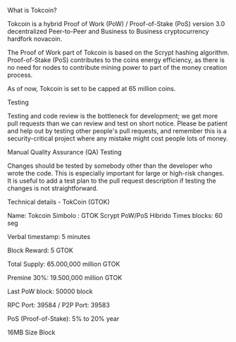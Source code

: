 What is Tokcoin?


Tokcoin is a hybrid Proof of Work (PoW) / Proof-of-Stake (PoS) version 3.0 decentralized Peer-to-Peer and Business to Business cryptocurrency hardfork novacoin.

The Proof of Work part of Tokcoin is based on the Scrypt hashing algorithm. Proof-of-Stake (PoS) contributes to the coins energy efficiency, as there is no need for nodes to contribute mining power to part of the money creation process.

As of now, Tokcoin is set to be capped at 65 million coins.


Testing

Testing and code review is the bottleneck for development; we get more pull requests than we can review and test on short notice. Please be patient and help out by testing other people's pull requests, and remember this is a security-critical project where any mistake might cost people lots of money.

Manual Quality Assurance (QA) Testing

Changes should be tested by somebody other than the developer who wrote the code. This is especially important for large or high-risk changes. It is useful to add a test plan to the pull request description if testing the changes is not straightforward.


Technical details - TokCoin (GTOK)


Name: Tokcoin
Simbolo : GTOK
Scrypt PoW/PoS Hibrido
Times blocks: 60 seg

Verbal timestamp: 5 minutes

Block Reward: 5 GTOK

Total Supply: 65.000,000 million GTOK

Premine 30%: 19.500,000 million GTOK

Last PoW block: 50000 block

RPC Port: 39584 / P2P Port: 39583

PoS (Proof-of-Stake): 5% to 20% year

16MB Size Block
